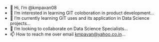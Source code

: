 - 👋 Hi, I’m @kmpavan08
- 👀 I’m interested in learning GIT coloboration in product development...
- 🌱 I’m currently learning GIT uses and its application in Data Science projects...
- 💞️ I’m looking to collaborate on Data Science Specialists...
- 📫 How to reach me over email kmpavan@yahoo.co.in...

<!---
kmpavan08/kmpavan08 is a ✨ special ✨ repository because its `README.md` (this file) appears on your GitHub profile.
You can click the Preview link to take a look at your changes.
--->
